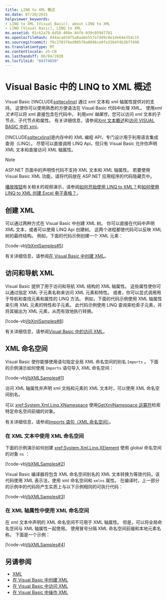 ```yaml
---
title: LINQ to XML 概述
ms.date: 07/20/2015
helpviewer_keywords:
- LINQ to XML [Visual Basic], about LINQ to XML
- LINQ [Visual Basic], LINQ to XML
ms.assetid: 01c62a79-6d58-468e-84fb-039c05947701
ms.openlocfilehash: 044aca634f5a0aa6e557a7dd9c0e1de64e35dc15
ms.sourcegitcommit: f8c270376ed905f6a8896ce0fe25b4f4b38ff498
ms.translationtype: MT
ms.contentlocale: zh-CN
ms.lasthandoff: 06/04/2020
ms.locfileid: "84374650"
---
```

# <a name="overview-of-linq-to-xml-in-visual-basic"></a>Visual Basic 中的 LINQ to XML 概述
Visual Basic [!INCLUDE[sqltecxlinq](~/includes/sqltecxlinq-md.md)] 通过 xml 文本和 xml 轴属性提供对的支持。 这使你可以使用熟悉的方便语法在 Visual Basic 代码中处理 XML。 使用*xml 文本*可以将 xml 直接包含在代码中。 利用*xml 轴属性*，您可以访问 xml 文本的子节点、子代节点和属性。 有关详细信息，请参阅[Xml 文本概述](xml-literals-overview.md)和[访问 VISUAL BASIC 中的 xml](accessing-xml.md)。  
  
 [!INCLUDE[sqltecxlinq](~/includes/sqltecxlinq-md.md)]是内存中的 XML 编程 API，专门设计用于利用语言集成查询（LINQ）。 尽管可以直接调用 LINQ Api，但只有 Visual Basic 允许你声明 XML 文本和直接访问 XML 轴属性。  
  
> [!NOTE]
> ASP.NET 页面中的声明性代码不支持 XML 文本和 XML 轴属性。 若要使用 Visual Basic XML 功能，请将代码放在 ASP.NET 应用程序的代码隐藏页中。  
  
 [播放按钮](./media/overview-of-linq-to-xml/play-video-icon-example.gif)有关相关的视频演示，请参阅[如何开始使用 LINQ to XML？](/aspnet/web-forms/videos/data-access/linq-videos-from-the-vb-team/how-do-i-get-started-with-linq-to-xml)和[如何使用 LINQ to XML 创建 Excel 电子表格？](/aspnet/web-forms/videos/data-access/linq-videos-from-the-vb-team/how-do-i-create-excel-spreadsheets-using-linq-to-xml)。
  
## <a name="creating-xml"></a>创建 XML  
 可以通过两种方式在 Visual Basic 中创建 XML 树。 你可以直接在代码中声明 XML 文本，或者可以使用 LINQ Api 创建树。 这两个进程都使代码可以反映 XML 树的最终结构。 例如，下面的代码示例创建一个 XML 元素：  
  
 [!code-vb[VbXmlSamples#5](~/samples/snippets/visualbasic/VS_Snippets_VBCSharp/VbXMLSamples/VB/XMLSamples2.vb#5)]  
  
 有关详细信息，请参阅[在 Visual Basic 中创建 XML](creating-xml.md)。  
  
## <a name="accessing-and-navigating-xml"></a>访问和导航 XML  
 Visual Basic 提供了用于访问和导航 XML 结构的 XML 轴属性。 这些属性使你可以通过指定 XML 子元素名称来访问 XML 元素和特性。 或者，你可以显式调用用于导航和查找元素和属性的 LINQ 方法。 例如，下面的代码示例使用 XML 轴属性来引用 XML 元素的特性和子元素。 此代码示例使用 LINQ 查询来检索子元素，并将其输出为 XML 元素，从而有效地执行转换。  
  
 [!code-vb[VbXmlSamples#8](~/samples/snippets/visualbasic/VS_Snippets_VBCSharp/VbXMLSamples/VB/XMLSamples3.vb#8)]  
  
 有关详细信息，请参阅[Visual Basic 中的访问 XML](accessing-xml.md)。  
  
## <a name="xml-namespaces"></a>XML 命名空间  
 Visual Basic 使你能够使用语句指定全局 XML 命名空间的别名 `Imports` 。 下面的示例演示如何使用 `Imports` 语句导入 XML 命名空间：  
  
 [!code-vb[VbXMLSamples#1](~/samples/snippets/visualbasic/VS_Snippets_VBCSharp/VbXMLSamples/VB/XMLSamples1.vb#1)]  
  
 访问 XML 轴属性并声明 xml 文档和元素的 XML 文本时，可以使用 XML 命名空间别名。  
  
 可以 <xref:System.Xml.Linq.XNamespace> 使用[GetXmlNamespace 运算符](../../../language-reference/operators/getxmlnamespace-operator.md)检索特定命名空间前缀的对象。  
  
 有关详细信息，请参阅[Imports 语句（XML 命名空间）](../../../language-reference/statements/imports-statement-xml-namespace.md)。  
  
### <a name="using-xml-namespaces-in-xml-literals"></a>在 XML 文本中使用 XML 命名空间  
 下面的示例演示如何创建 <xref:System.Xml.Linq.XElement> 使用 global 命名空间的对象 `ns` ：  
  
 [!code-vb[VbXMLSamples#2](~/samples/snippets/visualbasic/VS_Snippets_VBCSharp/VbXMLSamples/VB/XMLSamples1.vb#2)]  
  
 Visual Basic 编译器将包含 XML 命名空间别名的 XML 文本转换为等效代码，该代码使用 XML 表示法，使用 xml 命名空间和 `xmlns` 属性。 在编译时，上一部分的示例中的代码将产生实质上与以下示例相同的可执行代码：  
  
 [!code-vb[VbXMLSamples#3](~/samples/snippets/visualbasic/VS_Snippets_VBCSharp/VbXMLSamples/VB/XMLSamples1.vb#3)]  
  
### <a name="using-xml-namespaces-in-xml-axis-properties"></a>在 XML 轴属性中使用 XML 命名空间  
 在 xml 文本中声明的 XML 命名空间不可用于 XML 轴属性。 但是，可以将全局命名空间与 XML 轴属性一起使用。 使用冒号分隔 XML 命名空间前缀和本地元素名称。 下面是一个示例：  
  
 [!code-vb[VbXMLSamples#4](~/samples/snippets/visualbasic/VS_Snippets_VBCSharp/VbXMLSamples/VB/XMLSamples1.vb#4)]  
  
## <a name="see-also"></a>另请参阅

- [XML](index.md)
- [在 Visual Basic 中创建 XML](creating-xml.md)
- [在 Visual Basic 中访问 XML](accessing-xml.md)
- [在 Visual Basic 中操作 XML](manipulating-xml.md)
